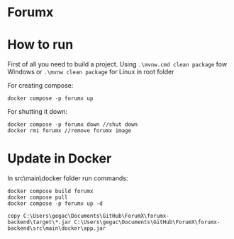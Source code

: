 # Forumx

# How to run

First of all you need to build a project. Using ```.\mvnw.cmd clean package``` fow Windows or ```.\mvnw clean package``` for Linux in root folder

For creating compose:

```
docker compose -p forumx up
```

For shutting it down:

```
docker compose -p forumx down //shut down
docker rmi forumx //remove forumx image
```

# Update in Docker

In src\main\docker folder run commands:

```
docker compose build forumx
docker compose pull
docker compose -p forumx up -d
```

```
copy C:\Users\gegac\Documents\GitHub\ForumX\forumx-backend\target\*.jar C:\Users\gegac\Documents\GitHub\ForumX\forumx-backend\src\main\docker\app.jar
```
